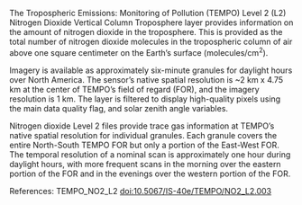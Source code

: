 The Tropospheric Emissions: Monitoring of Pollution (TEMPO) Level 2 (L2) Nitrogen Dioxide Vertical Column Troposphere layer provides information on the amount of nitrogen dioxide in the troposphere. This is provided as the total number of nitrogen dioxide molecules in the tropospheric column of air above one square centimeter on the Earth’s surface (molecules/cm<sup>2</sup>).

Imagery is available as approximately six-minute granules for daylight hours over North America. The sensor’s native spatial resolution is ~2 km x 4.75 km at the center of TEMPO’s field of regard (FOR), and the imagery resolution is 1 km. The layer is filtered to display high-quality pixels using the main data quality flag, and solar zenith angle variables.

Nitrogen dioxide Level 2 files provide trace gas information at TEMPO’s native spatial resolution for individual granules. Each granule covers the entire North-South TEMPO FOR but only a portion of the East-West FOR. The temporal resolution of a nominal scan is approximately one hour during daylight hours, with more frequent scans in the morning over the eastern portion of the FOR and in the evenings over the western portion of the FOR.

References: TEMPO_NO2_L2 [doi:10.5067/IS-40e/TEMPO/NO2_L2.003](https://doi.org/10.5067/IS-40e/TEMPO/NO2_L2.003)